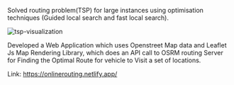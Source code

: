 Solved routing problem(TSP) for large instances using optimisation techniques (Guided local search and fast local search).

![tsp-visualization](https://user-images.githubusercontent.com/56692432/148656298-57650ea4-dc36-45f9-ad9b-01a2e790b201.png)

Developed a Web Application which uses Openstreet Map data and Leaflet Js Map Rendering Library, which does an API call to OSRM routing Server for Finding the Optimal Route for vehicle to Visit a set of locations.

Link: https://onlinerouting.netlify.app/
